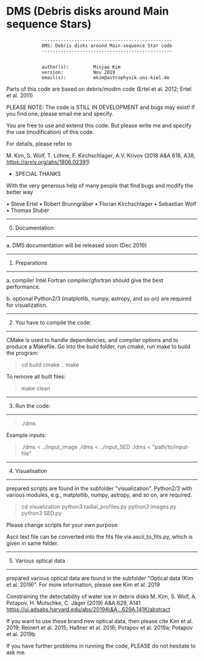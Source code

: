 # DMS (Debris disks around Main sequence Stars)

 				 ------------------------------------------------
 				 DMS: Debris disks around Main-sequence Star code
				 ------------------------------------------------


				 author(s):         Minjae Kim
				 version: 	        Nov 2019
				 email(s):          mkim@astrophysik.uni-kiel.de



 Parts of this code are based on debris/modim code (Ertel et al. 2012; Ertel et al. 2011)



PLEASE NOTE: The code is STILL IN DEVELOPMENT and bugs may exist!
						 If you find one, please email me and specify.

You are free to use and extend this code.
But please write me and specify the use (modification) of this code.

For details, please refer to 

M. Kim, S. Wolf, T. Löhne, F. Kirchschlager, A.V. Krivov
(2018 A&A 618, A38, https://arxiv.org/abs/1806.02391)


- SPECIAL THANKS

With the very generous help of many people that find bugs and modify the better way

• Steve Ertel
• Robert Brunngräber
• Florian Kirchschlager
• Sebastian Wolf
• Thomas Stuber


---------------------------------------------------------------------------------------
0. Documentation
---------------------------------------------------------------------------------------

a. DMS documentation will be released soon (Dec 2019)

---------------------------------------------------------------------------------------
1. Preparations
---------------------------------------------------------------------------------------

a. compiler
Intel Fortran compiler/gfortran should give the best performance.

b. optional
Python2/3 (matplotlib, numpy, astropy, and so on) are required for visualization.

---------------------------------------------------------------------------------------
2. You have to compile the code:
---------------------------------------------------------------------------------------
CMake is used to handle dependencies, and compiler options and to produce a
Makefile.
Go into the build folder, run cmake, run make to build the program:

> cd build
> cmake ..
> make

To remove all built files:

> make clean

---------------------------------------------------------------------------------------
3. Run the code:
---------------------------------------------------------------------------------------

> ./dms

Example inputs:

> ./dms < ../input_image
> ./dms < ../input_SED
> ./dms < "path/to/input-file"

---------------------------------------------------------------------------------------
4. Visualisation
---------------------------------------------------------------------------------------

prepared scripts are found in the subfolder "visualization".
Python2/3 with various modules, e.g., matplotlib, numpy, astropy, and so on, are required.


> cd visualization
> python3 radial_profiles.py
> python3 images.py
> python3 SED.py

Please change scripts for your own purpose.

Ascii text file can be converted into the fits file via ascii_to_fits.py, which is given in
same folder.


---------------------------------------------------------------------------------------
5. Various optical data
---------------------------------------------------------------------------------------

prepared various optical data are found in the subfolder "Optical data (Kim et al. 2019)".
For more information, please see Kim et al. 2019

Constraining the detectability of water ice in debris disks
M. Kim, S. Wolf, A. Potapov, H. Mutschke, C. Jäger (2019) A&A 629, A141
https://ui.adsabs.harvard.edu/abs/2019A\&A...629A.141K/abstract

If you want to use these brand new optical data, then please cite
Kim et al. 2019; Reinert et al. 2015; Haßner et al. 2016; Potapov et al. 2019a; Potapov et al. 2019b





If you have further problems in running the code, PLEASE do not hesitate to ask me.
